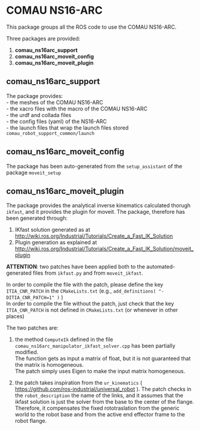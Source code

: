 # COMAU NS16-ARC

This package groups all the ROS code to use the COMAU NS16-ARC.  

Three packages are provided:  
1. **comau_ns16arc_support**  
2. **comau_ns16arc_moveit_config**  
3. **comau_ns16arc_moveit_plugin**  



## comau_ns16arc_support

The package provides:   
     - the meshes of the COMAU NS16-ARC    
     - the xacro files with the macro of the COMAU NS16-ARC  
     - the urdf and collada files  
     - the config files (yaml) of the NS16-ARC  
     - the launch files that wrap the launch files stored `comau_robot_support_common/launch`  
     
## comau_ns16arc_moveit_config

The package has been auto-generated from the `setup_assistant` of the package `moveit_setup`

## comau_ns16arc_moveit_plugin

The package provides the analytical inverse kinematics calculated thorugh `ikfast`, and it provides the plugin for moveit. 
The package, therefore has been generated through:  
   1. IKfast solution generated as at http://wiki.ros.org/Industrial/Tutorials/Create_a_Fast_IK_Solution  
   2. Plugin generation as explained at http://wiki.ros.org/Industrial/Tutorials/Create_a_Fast_IK_Solution/moveit_plugin  

**ATTENTION**: two patches have been applied both to the automated-generated files from `ikfast.py` and from `moveit_ikfast`.  

In order to compile the file with the patch, please define the key `ITIA_CNR_PATCH` in the `CMakeLists.txt` (e.g., `add_definitions( "-DITIA_CNR_PATCH=1" )` )  
In order to compile the file without the patch, just check that the key `ITIA_CNR_PATCH` is not defined in `CMakeLists.txt` (or whenever in other places)  

The two patches are:  
1. the method `ComputeIk` defined in the file `comau_ns16arc_manipulator_ikfast_solver.cpp` has been partially modified.   
   The function gets as input a matrix of float, but it is not guaranteed that the matrix is homogeneous.   
   The patch simply uses Eigen to make the input matrix homogeneous.  

2. the patch takes inspiration from the `ur_kinematics` ( https://github.com/ros-industrial/universal_robot ). The patch checks in the `robot_description` the name of the links, and it assumes that the ikfast solution is just the solver from the base to the center of the flange. Therefore, it compensates the fixed rototraslation from the generic world to the robot base and from the active end effector frame to the robot flange.  

